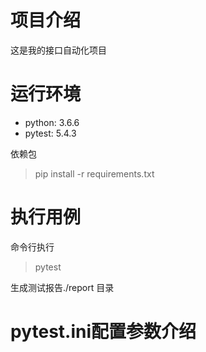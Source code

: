 # 项目介绍

这是我的接口自动化项目

# 运行环境

- python: 3.6.6
- pytest: 5.4.3

依赖包
> pip install -r requirements.txt


# 执行用例

命令行执行
> pytest

生成测试报告./report 目录


# pytest.ini配置参数介绍


